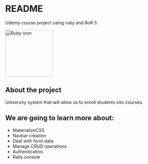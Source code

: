 # README

Udemy course project using ruby and RoR 5.  

<img src="https://upload.wikimedia.org/wikipedia/commons/thumb/7/73/Ruby_logo.svg/400px-Ruby_logo.svg.png" alt="Ruby icon" width="150" />

## About the project

University system that will allow us to enroll students into courses.  

## We are going to learn more about:

* MaterializeCSS
* Navbar creation
* Deal with form data
* Manage CRUD operations
* Authentication
* Rails console
